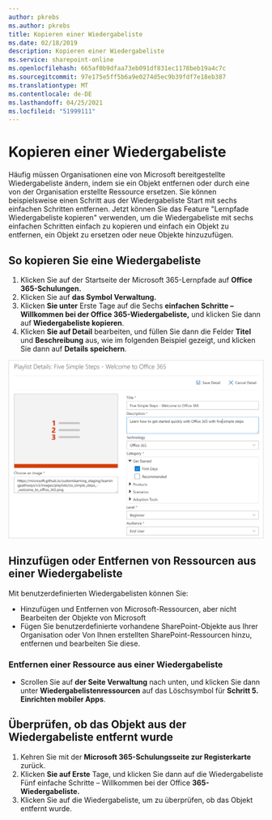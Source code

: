 ```yaml
---
author: pkrebs
ms.author: pkrebs
title: Kopieren einer Wiedergabeliste
ms.date: 02/18/2019
description: Kopieren einer Wiedergabeliste
ms.service: sharepoint-online
ms.openlocfilehash: 665af0b9dfaa73eb091df831ec1178beb19a4c7c
ms.sourcegitcommit: 97e175e5ff5b6a9e0274d5ec9b39fdf7e18eb387
ms.translationtype: MT
ms.contentlocale: de-DE
ms.lasthandoff: 04/25/2021
ms.locfileid: "51999111"
---
```

# <a name="copy-a-playlist"></a>Kopieren einer Wiedergabeliste
Häufig müssen Organisationen eine von Microsoft bereitgestellte Wiedergabeliste ändern, indem sie ein Objekt entfernen oder durch eine von der Organisation erstellte Ressource ersetzen. Sie können beispielsweise einen Schritt aus der Wiedergabeliste Start mit sechs einfachen Schritten entfernen. Jetzt können Sie das Feature "Lernpfade Wiedergabeliste kopieren" verwenden, um die Wiedergabeliste mit sechs einfachen Schritten einfach zu kopieren und einfach ein Objekt zu entfernen, ein Objekt zu ersetzen oder neue Objekte hinzuzufügen. 

## <a name="to-copy-a-playlist"></a>So kopieren Sie eine Wiedergabeliste

1. Klicken Sie auf der Startseite  der Microsoft 365-Lernpfade auf **Office 365-Schulungen.**
2. Klicken Sie auf **das Symbol Verwaltung.**
3. Klicken **Sie unter** Erste Tage auf die Sechs **einfachen Schritte – Willkommen bei der Office 365-Wiedergabeliste,** und klicken Sie dann auf **Wiedergabeliste kopieren**. 
4. Klicken **Sie auf Detail** bearbeiten, und füllen Sie dann die Felder **Titel** und **Beschreibung** aus, wie im folgenden Beispiel gezeigt, und klicken Sie dann auf **Details speichern**.  
 
![cg-copyplaylist5steps.png](media/cg-copyplaylist5steps.png)

## <a name="add-or-remove-assets-from-a-playlist"></a>Hinzufügen oder Entfernen von Ressourcen aus einer Wiedergabeliste
Mit benutzerdefinierten Wiedergabelisten können Sie:
- Hinzufügen und Entfernen von Microsoft-Ressourcen, aber nicht Bearbeiten der Objekte von Microsoft
- Fügen Sie benutzerdefinierte vorhandene SharePoint-Objekte aus Ihrer Organisation oder Von Ihnen erstellten SharePoint-Ressourcen hinzu, entfernen und bearbeiten Sie diese. 

### <a name="remove-an-asset-from-a-playlist"></a>Entfernen einer Ressource aus einer Wiedergabeliste
- Scrollen Sie auf **der Seite Verwaltung** nach unten, und klicken Sie dann unter **Wiedergabelistenressourcen** auf das Löschsymbol für **Schritt 5. Einrichten mobiler Apps**. 

## <a name="verify-the-asset-is-removed-from-the-playlist"></a>Überprüfen, ob das Objekt aus der Wiedergabeliste entfernt wurde
1. Kehren Sie mit der **Microsoft 365-Schulungsseite zur Registerkarte** zurück.
2. Klicken **Sie auf Erste** Tage, und klicken Sie dann auf die Wiedergabeliste Fünf einfache Schritte – Willkommen bei der Office **365-Wiedergabeliste.** 
3. Klicken Sie auf die Wiedergabeliste, um zu überprüfen, ob das Objekt entfernt wurde.



